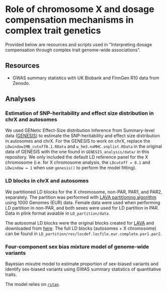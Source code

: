 # Role of chromosome X and dosage compensation mechanisms in complex trait genetics

Provided below are resources and scripts used in "Interpreting dosage compensation through complex trait genome-wide associations".

## Resources

+ GWAS summary statistics with UK Biobank and FinnGen R10 data from Zenodo.

## Analyses

### Estimation of SNP-heritability and effect size distribution in chrX and autosomes

We used GENetic Effect-Size distribution Inference from Summary-level data ([GENESIS](https://github.com/yandorazhang/GENESIS)) to estimate the SNP-heritability and effect size distribution in autosomes and chrX. For the GENESIS to work on chrX, replace the `LDwindow1MB_cutoff0.1.RData` and `w_hm3.noMHC.snplist.RData` in the original data of GENESIS with the one found in `GENESIS_analysis/data/` in this repository. We only included the default LD reference panel for the X chromosome (i.e. for X chromosome analysis, the `LDcutoff = 0.1` and `LDwindow = 1` when use `genesis()` to perform the model fitting).


### LD blocks in chrX and autosomes

We partitioned LD blocks for the X chromosome, non-PAR, PAR1, and PAR2, separately. The partition was performed with [LAVA partitioning algorithm](https://github.com/cadeleeuw/lava-partitioning/) using 1000 Genomes (EUR) data. Female data were used when performing LD partition in non-PAR, and both sexes were used for LD partition in PAR. Data in plink format avaiable in `LD_partition/data`.

The autosomal LD blocks were the original blocks created for [LAVA](https://github.com/josefin-werme/lava) and downloaded from [here](https://github.com/cadeleeuw/lava-partitioning/). The full LD blocks (autosomes + X chromosome) can be found in `LD_partition/res/locdef.locfile.eur.complete.par1.par2`.

### Four-component sex bias mixture model of genome-wide variants

Bayesian mixutre model to estimate proportion of sex-biased variants and identify sex-biased variants using GWAS summary statistics of quantitative traits.

The model relies on [`rstan`](https://mc-stan.org/users/interfaces/rstan).
